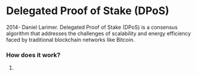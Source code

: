 # Delegated Proof of Stake (DPoS)

2014- Daniel Larimer.
Delegated Proof of Stake (DPoS) is a consensus algorithm that addresses the challenges of scalability and energy efficiency faced by traditional blockchain networks like Bitcoin.

### How does it work?

1. 
